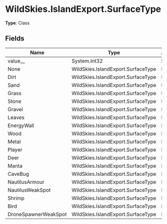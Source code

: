 ﻿# WildSkies.IslandExport.SurfaceType

**Type**: Class

## Fields

| Name | Type | Access |
|------|------|--------|
| value__ | System.Int32 | Public |
| None | WildSkies.IslandExport.SurfaceType | Public |
| Dirt | WildSkies.IslandExport.SurfaceType | Public |
| Sand | WildSkies.IslandExport.SurfaceType | Public |
| Grass | WildSkies.IslandExport.SurfaceType | Public |
| Stone | WildSkies.IslandExport.SurfaceType | Public |
| Gravel | WildSkies.IslandExport.SurfaceType | Public |
| Leaves | WildSkies.IslandExport.SurfaceType | Public |
| EnergyWall | WildSkies.IslandExport.SurfaceType | Public |
| Wood | WildSkies.IslandExport.SurfaceType | Public |
| Metal | WildSkies.IslandExport.SurfaceType | Public |
| Player | WildSkies.IslandExport.SurfaceType | Public |
| Deer | WildSkies.IslandExport.SurfaceType | Public |
| Manta | WildSkies.IslandExport.SurfaceType | Public |
| CaveBug | WildSkies.IslandExport.SurfaceType | Public |
| NautilusArmour | WildSkies.IslandExport.SurfaceType | Public |
| NautilusWeakSpot | WildSkies.IslandExport.SurfaceType | Public |
| Shrimp | WildSkies.IslandExport.SurfaceType | Public |
| Bird | WildSkies.IslandExport.SurfaceType | Public |
| DroneSpawnerWeakSpot | WildSkies.IslandExport.SurfaceType | Public |

